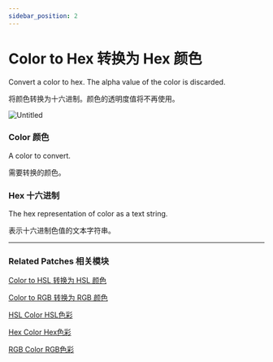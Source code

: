 ```yaml
---
sidebar_position: 2
---
```


# Color to Hex 转换为 Hex 颜色

Convert a color to hex. The alpha value of the color is discarded.

将颜色转换为十六进制。颜色的透明度值将不再使用。

![Untitled](https://s3.us-west-2.amazonaws.com/secure.notion-static.com/510b6b46-1250-48af-885a-2b76919fd9e9/Untitled.png?X-Amz-Algorithm=AWS4-HMAC-SHA256&X-Amz-Content-Sha256=UNSIGNED-PAYLOAD&X-Amz-Credential=AKIAT73L2G45EIPT3X45%2F20220602%2Fus-west-2%2Fs3%2Faws4_request&X-Amz-Date=20220602T163956Z&X-Amz-Expires=86400&X-Amz-Signature=31b3315f6ed4b65fac93e67f6d52c871eea2a13fd99ffbd2afb78aa51e3bf3f3&X-Amz-SignedHeaders=host&response-content-disposition=filename%20%3D%22Untitled.png%22&x-id=GetObject)

### Color 颜色

A color to convert.

需要转换的颜色。

### Hex 十六进制

The hex representation of color as a text string.

表示十六进制色值的文本字符串。

------

### Related Patches 相关模块

[Color to HSL 转换为 HSL 颜色](./Color%20to%20HSL.md)

[Color to RGB 转换为 RGB 颜色](./Color%20to%20RGB.md)

[HSL Color HSL色彩](./HSL%20Color.md)

[Hex Color Hex色彩](./Hex%20Color.md)

[RGB Color RGB色彩](./RGB%20Color.md)
